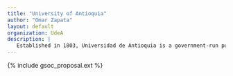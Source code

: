 ```yaml
---
title: "University of Antioquia"
author: "Omar Zapata"
layout: default
organization: UdeA
description: |
   Established in 1803, Universidad de Antioquia is a government-run public university based in Medellín, Colombia.
---
```


{% include gsoc_proposal.ext %}
